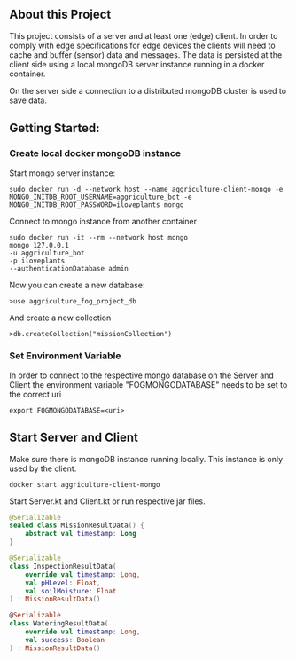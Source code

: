 ## About this Project
This project consists of a server and at least one (edge) client. In order to comply with edge specifications for edge 
devices the clients will need to cache and buffer (sensor) data and messages. The data is persisted at the client side
using a local mongoDB server instance running in a docker container.

On the server side a connection to a distributed mongoDB cluster is used to save data.



## Getting Started:

### Create local docker mongoDB instance
Start mongo server instance:
```
sudo docker run -d --network host --name aggriculture-client-mongo -e MONGO_INITDB_ROOT_USERNAME=aggriculture_bot -e MONGO_INITDB_ROOT_PASSWORD=iloveplants mongo
```
Connect to mongo instance from another container
```
sudo docker run -it --rm --network host mongo 
mongo 127.0.0.1
-u aggriculture_bot
-p iloveplants
--authenticationDatabase admin
```

Now you can create a new database:
```
>use aggriculture_fog_project_db
```

And create a new collection
```
>db.createCollection("missionCollection")
```

### Set Environment Variable
In order to connect to the respective mongo database on the Server and Client the environment variable "FOGMONGODATABASE"
needs to be set to the correct uri
```
export FOGMONGODATABASE=<uri>
```

## Start Server and Client
Make sure there is mongoDB instance running locally. This instance is only used by the client.
```
docker start aggriculture-client-mongo
```

Start Server.kt and Client.kt or run respective jar files.






```kotlin
@Serializable
sealed class MissionResultData() {
    abstract val timestamp: Long
}

@Serializable
class InspectionResultData(
    override val timestamp: Long,
    val pHLevel: Float,
    val soilMoisture: Float
) : MissionResultData()

@Serializable
class WateringResultData(
    override val timestamp: Long,
    val success: Boolean
) : MissionResultData()


```
